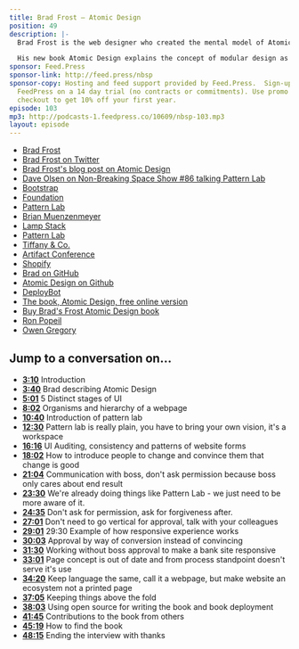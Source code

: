 ```yaml
---
title: Brad Frost — Atomic Design
position: 49
description: |-
  Brad Frost is the web designer who created the mental model of Atomic Design. He’s a sought-after designer, speaker, and consultant about responsive design.

  His new book Atomic Design explains the concept of modular design as well as how to position it in a workflow for multi-device web developers.
sponsor: Feed.Press
sponsor-link: http://feed.press/nbsp
sponsor-copy: Hosting and feed support provided by Feed.Press.  Sign-up today and  try
  FeedPress on a 14 day trial (no contracts or commitments). Use promo code "nbsp"  during
  checkout to get 10% off your first year.
episode: 103
mp3: http://podcasts-1.feedpress.co/10609/nbsp-103.mp3
layout: episode
---
```


* [Brad Frost](http://bradfrost.com/)
* [Brad Frost on Twitter](https://twitter.com/brad_frost)
* [Brad Frost's blog post on Atomic Design](http://bradfrost.com/blog/post/atomic-web-design/)
* [Dave Olsen on Non-Breaking Space Show #86 talking Pattern Lab](http://goodstuff.fm/nbsp/86)
* [Bootstrap](http://getbootstrap.com)
* [Foundation](http://foundation.zurb.com)
* [Pattern Lab](http://patternlab.io)
* [Brian Muenzenmeyer](http://www.brianmuenzenmeyer.com)
* [Lamp Stack](https://www.turnkeylinux.org/lampstack)
* [Pattern Lab](http://patternlab.io)
* [Tiffany & Co.](http://www.tiffany.com/)
* [Artifact Conference](http://artifactconf.com/)
* [Shopify](https://www.shopify.com/)
* [Brad on GitHub](https://github.com/bradfrost)
* [Atomic Design on Github](https://github.com/bradfrost/atomic-design)
* [DeployBot](https://deploybot.com/)
* [The book, Atomic Design, free online version](http://atomicdesign.bradfrost.com/table-of-contents/)
* [Buy Brad's Frost Atomic Design book](http://shop.bradfrost.com/)
* [Ron Popeil](https://twitter.com/RonPopeil)
* [Owen Gregory](https://twitter.com/fullcreammilk)

## Jump to a conversation on...

* **[3:10](#t=3:10)** Introduction
* **[3:40](#t=3:40)** Brad describing Atomic Design
* **[5:01](#t=5:01)** 5 Distinct stages of UI
* **[8:02](#t=8:02)** Organisms and hierarchy of a webpage
* **[10:40](#t=10:40)** Introduction of pattern lab
* **[12:30](#t=12:30)** Pattern lab is really plain, you have to bring your own vision, it's a workspace
* **[16:16](#t=16:16)** UI Auditing, consistency and patterns of website forms
* **[18:02](#t=18:02)** How to introduce people to change and convince them that change is good
* **[21:04](#t=21:04)** Communication with boss, don't ask permission because boss only cares about end result
* **[23:30](#t=23:30)** We're already doing things like Pattern Lab - we just need to be more aware of it.
* **[24:35](#t=24:35)** Don't ask for permission, ask for forgiveness after.
* **[27:01](#t=27:01)** Don't need to go vertical for approval, talk with your colleagues
* **[29:01](#t=29:01)** 29:30	Example of how responsive experience works
* **[30:03](#t=30:03)** Approval by way of conversion instead of convincing
* **[31:30](#t=31:30)** Working without boss approval to make a bank site responsive
* **[33:01](#t=33:01)** Page concept is out of date and from process standpoint doesn't serve it's use
* **[34:20](#t=34:20)** Keep language the same, call it a webpage, but make website an ecosystem not a printed page
* **[37:05](#t=37:05)** Keeping things above the fold
* **[38:03](#t=38:03)** Using open source for writing the book and book deployment
* **[41:45](#t=41:45)** Contributions to the book from others
* **[45:19](#t=45:19)** How to find the book
* **[48:15](#t=48:15)** Ending the interview with thanks
